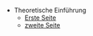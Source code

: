 <!-- docs/_sidebar.md -->

- Theoretische Einführung
  - [Erste Seite](README.md)
  - [zweite Seite](guide.md)